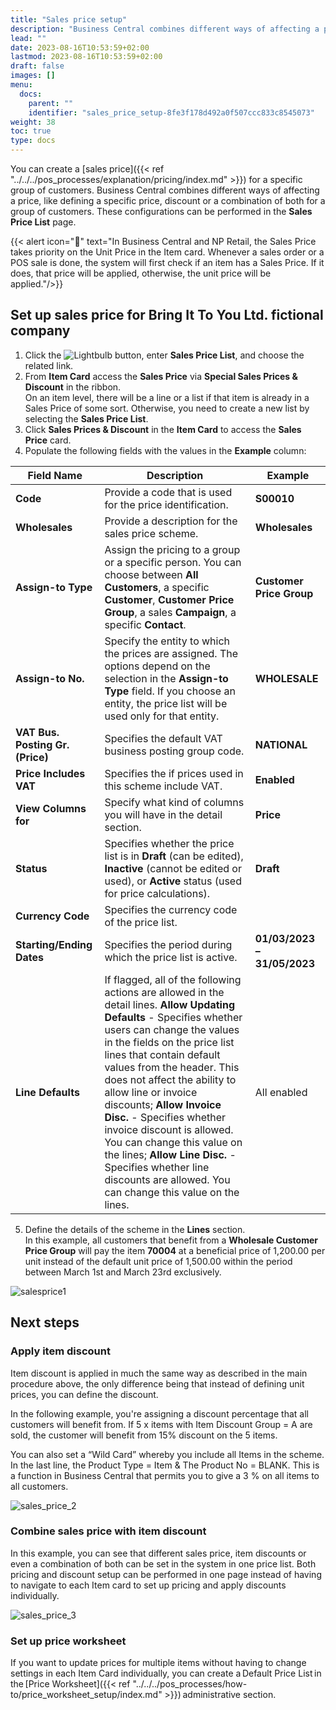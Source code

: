 ```yaml
---
title: "Sales price setup"
description: "Business Central combines different ways of affecting a price, like defining a specific price, discount or a combination of both for a group of customers."
lead: ""
date: 2023-08-16T10:53:59+02:00
lastmod: 2023-08-16T10:53:59+02:00
draft: false
images: []
menu:
  docs:
    parent: ""
    identifier: "sales_price_setup-8fe3f178d492a0f507ccc833c8545073"
weight: 38
toc: true
type: docs
---
```


You can create a [sales price]({{< ref "../../../pos_processes/explanation/pricing/index.md" >}}) for a specific group of customers. Business Central combines different ways of affecting a price, like defining a specific price, discount or a combination of both for a group of customers. These configurations can be performed in the **Sales Price List** page.

{{< alert icon="📝" text="In Business Central and NP Retail, the Sales Price takes priority on the Unit Price in the Item card. Whenever a sales order or a POS sale is done, the system will first check if an item has a Sales Price. If it does, that price will be applied, otherwise, the unit price will be applied."/>}}

## Set up sales price for Bring It To You Ltd. fictional company

1. Click the ![Lightbulb](Lightbulb_icon.PNG) button, enter **Sales Price List**, and choose the related link. 
2. From **Item Card** access the **Sales Price** via **Special Sales Prices & Discount** in the ribbon.      
   On an item level, there will be a line or a list if that item is already in a Sales Price of some sort. Otherwise, you need to create a new list by selecting the **Sales Price List**.
3. Click **Sales Prices & Discount** in the **Item Card** to access the **Sales Price** card.      
4. Populate the following fields with the values in the **Example** column:

| Field Name      | Description | Example | 
| ----------- | ----------- | ----------- |
| **Code**  | Provide a code that is used for the price identification. | **S00010** | 
| **Wholesales** | Provide a description for the sales price scheme. | **Wholesales** | 
| **Assign-to Type** | Assign the pricing to a group or a specific person. You can choose between **All Customers**, a specific **Customer**, **Customer Price Group**, a sales **Campaign**, a specific **Contact**. | **Customer Price Group** |
| **Assign-to No.** | Specify the entity to which the prices are assigned. The options depend on the selection in the **Assign-to Type** field. If you choose an entity, the price list will be used only for that entity. | **WHOLESALE** | 
| **VAT Bus. Posting Gr. (Price)** | Specifies the default VAT business posting group code. | **NATIONAL** | 
| **Price Includes VAT** | Specifies the if prices used in this scheme include VAT. | **Enabled** |
| **View Columns for** | Specify what kind of columns you will have in the detail section. | **Price** | 
| **Status** | Specifies whether the price list is in **Draft** (can be edited), **Inactive** (cannot be edited or used), or **Active** status (used for price calculations). | **Draft** |
| **Currency Code** | Specifies the currency code of the price list. |    |
| **Starting/Ending Dates** | Specifies the period during which the price list is active. | **01/03/2023 – 31/05/2023**  |
| **Line Defaults** | If flagged, all of the following actions are allowed in the detail lines. **Allow Updating Defaults** - Specifies whether users can change the values in the fields on the price list lines that contain default values from the header. This does not affect the ability to allow line or invoice discounts; **Allow Invoice Disc.** - Specifies whether invoice discount is allowed. You can change this value on the lines; **Allow Line Disc.** - Specifies whether line discounts are allowed. You can change this value on the lines. | All enabled |

5. Define the details of the scheme in the **Lines** section.       
   In this example, all customers that benefit from a **Wholesale Customer Price Group** will pay the item **70004** at a beneficial price of 1,200.00 per unit instead of the default unit price of 1,500.00 within the period between March 1st and March 23rd exclusively. 

![salesprice1](salesprice1.PNG)

## Next steps

### Apply item discount

Item discount is applied in much the same way as described in the main procedure above, the only difference being that instead of defining unit prices, you can define the discount.

In the following example, you're assigning a discount percentage that all customers will benefit from. If 5 x items with Item Discount Group = A are sold, the customer will benefit from 15% discount on the 5 items. 

You can also set a “Wild Card” whereby you include all Items in the scheme. In the last line, the Product Type = Item & The Product No = BLANK. This is a function in Business Central that permits you to give a 3 % on all items to all customers.

![sales_price_2](sales_price_2.PNG)

### Combine sales price with item discount

In this example, you can see that different sales price, item discounts or even a combination of both can be set in the system in one price list. 
Both pricing and discount setup can be performed in one page instead of having to navigate to each Item card to set up pricing and apply discounts individually. 

![sales_price_3](sales_price_3.PNG)

### Set up price worksheet

If you want to update prices for multiple items without having to change settings in each Item Card individually, you can create a Default Price List in the [Price Worksheet]({{< ref "../../../pos_processes/how-to/price_worksheet_setup/index.md" >}}) administrative section. 
